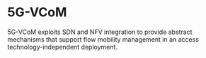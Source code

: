 # 5G-VCoM
5G-VCoM exploits SDN and NFV integration to provide abstract mechanisms that support flow mobility management in an access technology-independent deployment.
